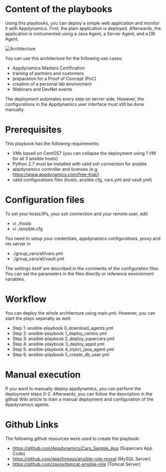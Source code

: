 # Content of the playbooks

Using this playbooks, you can deploy a simple web application and monitor it with Appdynamics.
First, the plain application is deployed. Afterwards, the application is instrumented using
a Java Agent, a Server Agent, and a DB Agent.

![Architecture](https://github.com/lhintzsc/ansible_supercars_app/blob/master/docs/Architecture.png)

You can use this architecture for the following use cases:

* Appdynamics Masters Certification
* training of partners and customers
* preparation for a Proof of Concept (PoC)
* creation of a personal lab environment
* Webinars and DevNet events

The deployment automates every step on server side. However, the configurations in the Appdynamics
user interface must still be done manually.

# Prerequisites

This playbook has the following requirements:

* VMs based on CentOS7 (you can collapse the deployment using 1 VM for all 3 ansible hosts)
* Python 2.7 must be installed with valid ssh connection for ansible
* appdynamics controller and licenses (e.g. https://www.appdynamics.com/free-trial/)
* valid configurations files (hosts, ansible.cfg, vars.yml and vault.yml)

# Configuration files

To set your hosts/IPs, your ssh connection and your remote user, edit

* vi ./hosts
* vi ./ansible.cfg

You need to setup your credentials, appdynamics configurations, proxy and nts server in

* ./group_vars/all/vars.yml
* ./group_vars/all/vault.yml

The settings itself are described in the comments of the configuration files.
You can set the parameters in the files directly or reference environment variables.

# Workflow

You can deploy the whole architecture using main.yml. However, you can start
the plays seperatly as well:

* Step 1: ansible-playbook 0_download_agents.yml
* Step 2: ansible-playbook 1_deploy_centos.yml
* Step 3: ansible-playbook 2_deploy_supercars.yml
* Step 4: ansible-playbook 3_deploy_appd.yml
* Step 5: ansible-playbook 4_inject_java_agent.yml
* Step 6: ansible-playbook 5_create_db_user.yml

# Manual execution

If you want to manually deploy appdynamics, you can perform the deployment
steps 0-2. Afterwards, you can follow the description in the github
Wiki article to train a manual deployment and configuration of the Appdynamics
agents.

# Github Links

The following github resources were used to create the playbook:

* https://github.com/Appdynamics/Cars_Sample_App (Supercars App Code)
* https://github.com/geerlingguy/ansible-role-mysql (MySQL Server)
* https://github.com/zaxos/tomcat-ansible-role (Tomcat Server)
